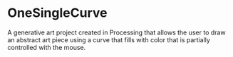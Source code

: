 # OneSingleCurve
A generative art project created in Processing that allows the user to draw an abstract art piece using a curve that fills with color that is partially controlled with the mouse.
